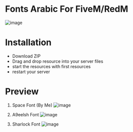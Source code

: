# Fonts Arabic For FiveM/RedM
![image](https://i.imgur.com/0hDbq6V.png)

# Installation
* Download ZIP
* Drag and drop resource into your server files
* start the resources with first resources
* restart your server

# Preview
1. Space Font (By Me)
![image](https://i.imgur.com/YuW5crG.png)

2. A9eelsh Font
![image](https://i.imgur.com/nXIM0Jx.png)

3. Sharlock Font
 ![image](https://i.imgur.com/0Rtlzdr.png)
